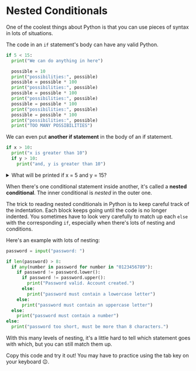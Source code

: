 # Nested Conditionals

One of the coolest things about Python is that you can use pieces of syntax in lots of situations.

The code in an `if` statement's body can have any valid Python.

```python
if 5 < 15:
  print("We can do anything in here")

  possible = 10
  print("possibilities:", possible)
  possible = possible * 100
  print("possibilities:", possible)
  possible = possible * 100
  print("possibilities:", possible)
  possible = possible * 100
  print("possibilities:", possible)
  possible = possible * 100
  print("possibilities:", possible)
  print("TOO MANY POSSIBILITIES")
```

We can even put **another if statement** in the body of an if statement.

```python
if x > 10:
  print("x is greater than 10")
  if y > 10:
    print("and, y is greater than 10")
```

<details><summary>What will be printed if x = 5 and y = 15?</summary>

Nothing!

If x = 5 and y = 15, `x` is less than 10. That means the whole body below that
if statement won't run -- including the second if statement.

</details>

When there's one conditional statement inside another, it's called a **nested
conditional**. The inner conditional is _nested_ in the outer one.

The trick to reading nested conditionals in Python is to keep careful track of
the indentation. Each block keeps going until the code is no longer indented.
You sometimes have to look very carefully to match up each `else` with the
corresponding `if`, especially when there's lots of nesting and conditions.

Here's an example with lots of nesting:

```python
password = input("password: ")

if len(password) > 8:
  if any(number in password for number in "0123456789"):
    if password != password.lower():
      if password != password.upper():
        print("Password valid. Account created.")
      else:
        print("password must contain a lowercase letter")
    else:
      print("password must contain an uppercase letter")
  else:
    print("password must contain a number")
else:
  print("password too short, must be more than 8 characters.")
```

With this many levels of nesting, it's a little hard to tell which statement
goes with which, but you can still match them up.

Copy this code and try it out! You may have to practice using the tab key on
your keyboard 😉.
